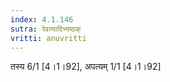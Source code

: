 ```yaml
---
index: 4.1.146
sutra: रेवत्यादिभ्यष्ठक्
vritti: anuvritti
---
```


तस्य 6/1 [4।1।92], अपत्यम् 1/1 [4।1।92]